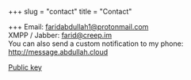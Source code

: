 +++
slug = "contact"
title = "Contact"

+++
Email: faridabdullah1@protonmail.com  
XMPP / Jabber: farid@creep.im  
You can also send a custom notification to my phone: http://message.abdullah.cloud

[Public key](https://abdullah.cloud/key)
